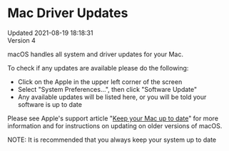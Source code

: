 # Mac Driver Updates
Updated 2021-08-19 18:18:31  
Version 4  

macOS handles all system and driver updates for your Mac.  
  
To check if any updates are available please do the following:  
  
* Click on the Apple in the upper left corner of the screen
* Select "System Preferences...", then click "Software Update"
* Any available updates will be listed here, or you will be told your software is up to date
  
Please see Apple's support article "[Keep your Mac up to date](https://support.apple.com/guide/mac-help/get-macos-updates-mchlpx1065/11.0/mac/11.0)" for more information and for instructions on updating on older versions of macOS.  
  
NOTE: It is recommended that you always keep your system up to date